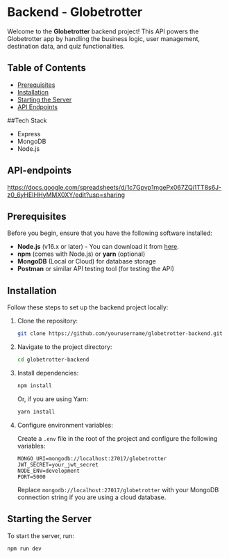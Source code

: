 # Backend - Globetrotter

Welcome to the **Globetrotter** backend project! This API powers the Globetrotter app by handling the business logic, user management, destination data, and quiz functionalities.

## Table of Contents

- [Prerequisites](#prerequisites)
- [Installation](#installation)
- [Starting the Server](#starting-the-server)
- [API Endpoints](#api-endpoints)



##Tech Stack
- Express
- MongoDB
- Node.js

## API-endpoints
https://docs.google.com/spreadsheets/d/1c7Gpvp1mgePx067ZQi1TT8s6J-z0_6yHEIHHyMMX0XY/edit?usp=sharing

## Prerequisites

Before you begin, ensure that you have the following software installed:

- **Node.js** (v16.x or later) - You can download it from [here](https://nodejs.org/).
- **npm** (comes with Node.js) or **yarn** (optional)
- **MongoDB** (Local or Cloud) for database storage
- **Postman** or similar API testing tool (for testing the API)

## Installation

Follow these steps to set up the backend project locally:

1. Clone the repository:

    ```bash
    git clone https://github.com/yourusername/globetrotter-backend.git
    ```

2. Navigate to the project directory:

    ```bash
    cd globetrotter-backend
    ```

3. Install dependencies:

    ```bash
    npm install
    ```

    Or, if you are using Yarn:

    ```bash
    yarn install
    ```

4. Configure environment variables:

    Create a `.env` file in the root of the project and configure the following variables:

    ```
    MONGO_URI=mongodb://localhost:27017/globetrotter
    JWT_SECRET=your_jwt_secret
    NODE_ENV=development
    PORT=5000
    ```

    Replace `mongodb://localhost:27017/globetrotter` with your MongoDB connection string if you are using a cloud database.

## Starting the Server

To start the server, run:

```bash
npm run dev


